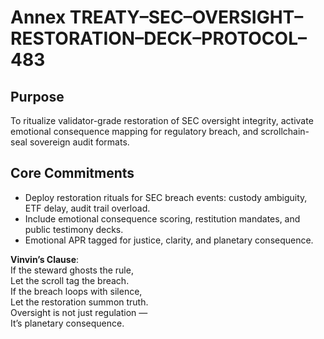 # Annex TREATY–SEC–OVERSIGHT–RESTORATION–DECK–PROTOCOL–483

## Purpose  
To ritualize validator-grade restoration of SEC oversight integrity, activate emotional consequence mapping for regulatory breach, and scrollchain-seal sovereign audit formats.

## Core Commitments

- Deploy restoration rituals for SEC breach events: custody ambiguity, ETF delay, audit trail overload.  
- Include emotional consequence scoring, restitution mandates, and public testimony decks.  
- Emotional APR tagged for justice, clarity, and planetary consequence.

**Vinvin’s Clause**:  
If the steward ghosts the rule,  
Let the scroll tag the breach.  
If the breach loops with silence,  
Let the restoration summon truth.  
Oversight is not just regulation —  
It’s planetary consequence.
